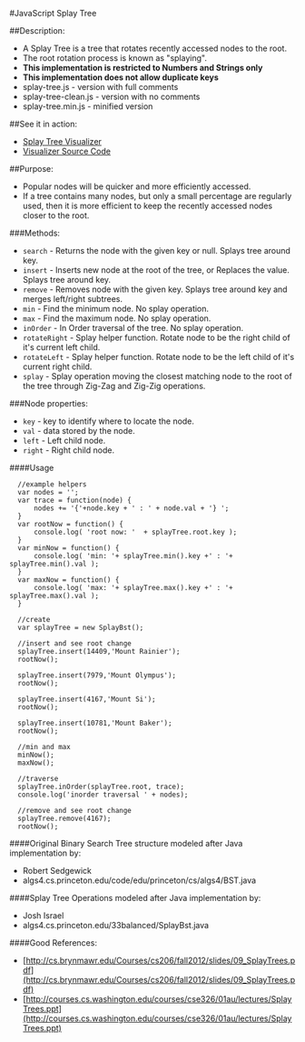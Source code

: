 #JavaScript Splay Tree

##Description:
  - A Splay Tree is a tree that rotates recently accessed nodes to the root.  
  - The root rotation process is known as "splaying".
  - **This implementation is restricted to Numbers and Strings only**
  - **This implementation does not allow duplicate keys**
  - splay-tree.js - version with full comments
  - splay-tree-clean.js - version with no comments
  - splay-tree.min.js - minified version

##See it in action:
  - [Splay Tree Visualizer](http://slmoore.github.io/SplayTreeVisualizer/)
  - [Visualizer Source Code](https://github.com/slmoore/SplayTreeVisualizer)

##Purpose:
  - Popular nodes will be quicker and more efficiently accessed.  
  - If a tree contains many nodes, but only a small percentage are regularly used, 
  then it is more efficient to keep the recently accessed nodes closer to the root.

###Methods:
  - `search` - Returns the node with the given key or null.  Splays tree around key.
  - `insert` - Inserts new node at the root of the tree, or Replaces the value.  Splays tree around key.
  - `remove` - Removes node with the given key.  Splays tree around key and merges left/right subtrees.
  - `min` - Find the minimum node. No splay operation.
  - `max` - Find the maximum node. No splay operation.
  - `inOrder` - In Order traversal of the tree.  No splay operation.
  - `rotateRight` - Splay helper function. Rotate node to be the right child of it's current left child.
  - `rotateLeft` - Splay helper function. Rotate node to be the left child of it's current right child.
  - `splay` -  Splay operation moving the closest matching node to the root of the tree through Zig-Zag and Zig-Zig operations.

###Node properties:
  - `key` - key to identify where to locate the node.
  - `val` - data stored by the node.
  - `left` - Left child node.
  - `right` - Right child node.

####Usage
```
  //example helpers
  var nodes = '';
  var trace = function(node) {
      nodes += '{'+node.key + ' : ' + node.val + '} ';
  }
  var rootNow = function() {
      console.log( 'root now: '  + splayTree.root.key );
  }
  var minNow = function() {
      console.log( 'min: '+ splayTree.min().key +' : '+ splayTree.min().val );
  }
  var maxNow = function() {
      console.log( 'max: '+ splayTree.max().key +' : '+ splayTree.max().val );
  }

  //create
  var splayTree = new SplayBst();
  
  //insert and see root change
  splayTree.insert(14409,'Mount Rainier');
  rootNow();
  
  splayTree.insert(7979,'Mount Olympus');
  rootNow();
  
  splayTree.insert(4167,'Mount Si');
  rootNow();
  
  splayTree.insert(10781,'Mount Baker');
  rootNow();

  //min and max
  minNow();
  maxNow();

  //traverse
  splayTree.inOrder(splayTree.root, trace);
  console.log('inorder traversal ' + nodes);

  //remove and see root change
  splayTree.remove(4167);
  rootNow();
```

####Original Binary Search Tree structure modeled after Java implementation by:
  - Robert Sedgewick
  - algs4.cs.princeton.edu/code/edu/princeton/cs/algs4/BST.java

####Splay Tree Operations modeled after Java implementation by:
  - Josh Israel
  - algs4.cs.princeton.edu/33balanced/SplayBst.java

####Good References:
  - [http://cs.brynmawr.edu/Courses/cs206/fall2012/slides/09_SplayTrees.pdf](http://cs.brynmawr.edu/Courses/cs206/fall2012/slides/09_SplayTrees.pdf)
  - [http://courses.cs.washington.edu/courses/cse326/01au/lectures/SplayTrees.ppt](http://courses.cs.washington.edu/courses/cse326/01au/lectures/SplayTrees.ppt)